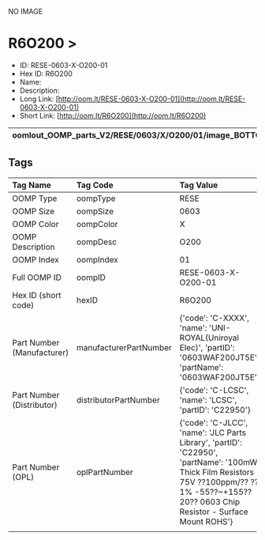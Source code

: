 


  
NO IMAGE  
# R6O200 > 

- ID: RESE-0603-X-O200-01
- Hex ID: R6O200
- Name: 
- Description: 
- Long Link: [http://oom.lt/RESE-0603-X-O200-01](http://oom.lt/RESE-0603-X-O200-01)
- Short Link: [http://oom.lt/R6O200](http://oom.lt/R6O200)
  

|oomlout_OOMP_parts_V2/RESE/0603/X/O200/01/image_BOTTOM.jpg|oomlout_OOMP_parts_V2/RESE/0603/X/O200/01/image_Re.jpg|||
| :---: | :---: | :---: | :---: |

## Tags
  

|Tag Name|Tag Code|Tag Value|
| :--- | :--- | :--- |
|OOMP Type|oompType|RESE|
|OOMP Size|oompSize|0603|
|OOMP Color|oompColor|X|
|OOMP Description|oompDesc|O200|
|OOMP Index|oompIndex|01|
|Full OOMP ID|oompID|RESE-0603-X-O200-01|
|Hex ID (short code)|hexID|R6O200|
|Part Number (Manufacturer)|manufacturerPartNumber|{'code': 'C-XXXX', 'name': 'UNI-ROYAL(Uniroyal Elec)', 'partID': '0603WAF200JT5E', 'partName': '0603WAF200JT5E'}|
|Part Number (Distributor)|distributorPartNumber|{'code': 'C-LCSC', 'name': 'LCSC', 'partID': 'C22950'}|
|Part Number (OPL)|oplPartNumber|{'code': 'C-JLCC', 'name': 'JLC Parts Library', 'partID': 'C22950', 'partName': '100mW Thick Film Resistors 75V ??100ppm/?? ??1% -55??~+155?? 20?? 0603  Chip Resistor - Surface Mount ROHS'}|
||||
